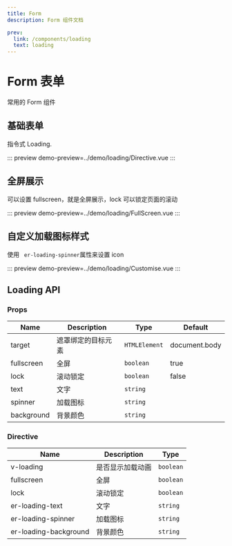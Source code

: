 ```yaml
---
title: Form
description: Form 组件文档

prev:
  link: /components/loading
  text: loading
---
```


# Form 表单

常用的 Form 组件

## 基础表单

指令式 Loading.

::: preview
demo-preview=../demo/loading/Directive.vue
:::

## 全屏展示

可以设置 fullscreen，就是全屏展示，lock 可以锁定页面的滚动

::: preview
demo-preview=../demo/loading/FullScreen.vue
:::

## 自定义加载图标样式

使用 ` er-loading-spinner`属性来设置 icon

::: preview
demo-preview=../demo/loading/Customise.vue
:::

## Loading API

### Props

| Name       | Description        | Type          | Default       |
| ---------- | ------------------ | ------------- | ------------- |
| target     | 遮罩绑定的目标元素 | `HTMLElement` | document.body |
| fullscreen | 全屏               | `boolean`     | true          |
| lock       | 滚动锁定           | `boolean`     | false         |
| text       | 文字               | `string`      |               |
| spinner    | 加载图标           | `string`      |               |
| background | 背景颜色           | `string`      |               |

### Directive

| Name                  | Description      | Type      |
| --------------------- | ---------------- | --------- |
| v-loading             | 是否显示加载动画 | `boolean` |
| fullscreen            | 全屏             | `boolean` |
| lock                  | 滚动锁定         | `boolean` |
| er-loading-text       | 文字             | `string`  |
| er-loading-spinner    | 加载图标         | `string`  |
| er-loading-background | 背景颜色         | `string`  |
